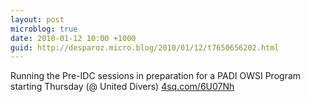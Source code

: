 ```yaml
---
layout: post
microblog: true
date: 2010-01-12 10:00 +1000
guid: http://desparoz.micro.blog/2010/01/12/t7650656202.html
---
```

Running the Pre-IDC sessions in preparation for a PADI OWSI Program starting Thursday (@ United Divers) [4sq.com/6U07Nh](http://4sq.com/6U07Nh)

